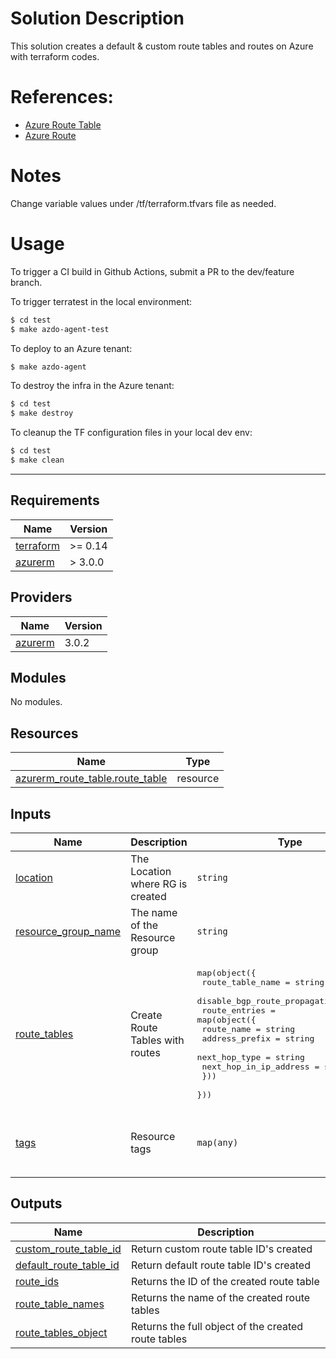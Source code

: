 # Solution Description
This solution creates a default & custom route tables and routes on Azure with terraform codes.

# References:
* [Azure Route Table](https://registry.terraform.io/providers/hashicorp/azurerm/latest/docs/resources/route_table)
* [Azure Route](https://registry.terraform.io/providers/hashicorp/azurerm/latest/docs/resources/route)

# Notes
Change variable values under /tf/terraform.tfvars file as needed. 

# Usage
To trigger a CI build in Github Actions, submit a PR to the dev/feature branch.

To trigger terratest in the local environment:
```bash
$ cd test
$ make azdo-agent-test
```

To deploy to an Azure tenant:
```bash
$ make azdo-agent
```

To destroy the infra in the Azure tenant:
```bash
$ cd test
$ make destroy
```

To cleanup the TF configuration files in your local dev env:
```bash
$ cd test
$ make clean
```

---------------

<!-- BEGINNING OF PRE-COMMIT-TERRAFORM DOCS HOOK -->
## Requirements

| Name | Version |
|------|---------|
| <a name="requirement_terraform"></a> [terraform](#requirement\_terraform) | >= 0.14 |
| <a name="requirement_azurerm"></a> [azurerm](#requirement\_azurerm) | > 3.0.0 |

## Providers

| Name | Version |
|------|---------|
| <a name="provider_azurerm"></a> [azurerm](#provider\_azurerm) | 3.0.2 |

## Modules

No modules.

## Resources

| Name | Type |
|------|------|
| [azurerm_route_table.route_table](https://registry.terraform.io/providers/hashicorp/azurerm/latest/docs/resources/route_table) | resource |

## Inputs

| Name | Description | Type | Default | Required |
|------|-------------|------|---------|:--------:|
| <a name="input_location"></a> [location](#input\_location) | The Location where RG is created | `string` | `"westeurope"` | no |
| <a name="input_resource_group_name"></a> [resource\_group\_name](#input\_resource\_group\_name) | The name of the Resource group | `string` | `"rg-demo-westeurope-01"` | no |
| <a name="input_route_tables"></a> [route\_tables](#input\_route\_tables) | Create Route Tables with routes | <pre>map(object({<br>    route_table_name              = string<br>    disable_bgp_route_propagation = string<br>    route_entries = map(object({<br>      route_name             = string<br>      address_prefix         = string<br>      next_hop_type          = string<br>      next_hop_in_ip_address = string<br>    }))<br>  }))</pre> | `null` | no |
| <a name="input_tags"></a> [tags](#input\_tags) | Resource tags | `map(any)` | <pre>{<br>  "environment": "test",<br>  "managed_by": "terratest"<br>}</pre> | no |

## Outputs

| Name | Description |
|------|-------------|
| <a name="output_custom_route_table_id"></a> [custom\_route\_table\_id](#output\_custom\_route\_table\_id) | Return custom route table ID's created |
| <a name="output_default_route_table_id"></a> [default\_route\_table\_id](#output\_default\_route\_table\_id) | Return default route table ID's created |
| <a name="output_route_ids"></a> [route\_ids](#output\_route\_ids) | Returns the ID of the created route table |
| <a name="output_route_table_names"></a> [route\_table\_names](#output\_route\_table\_names) | Returns the name of the created route tables |
| <a name="output_route_tables_object"></a> [route\_tables\_object](#output\_route\_tables\_object) | Returns the full object of the created route tables |
<!-- END OF PRE-COMMIT-TERRAFORM DOCS HOOK -->
